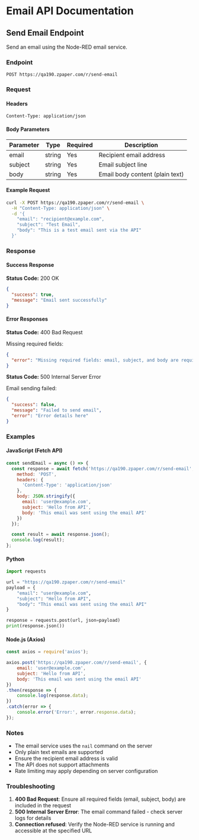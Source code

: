 # Email API Documentation

## Send Email Endpoint

Send an email using the Node-RED email service.

### Endpoint

```
POST https://qa190.zpaper.com/r/send-email
```

### Request

#### Headers

```
Content-Type: application/json
```

#### Body Parameters

| Parameter | Type   | Required | Description                    |
|-----------|--------|----------|--------------------------------|
| email     | string | Yes      | Recipient email address        |
| subject   | string | Yes      | Email subject line             |
| body      | string | Yes      | Email body content (plain text)|

#### Example Request

```bash
curl -X POST https://qa190.zpaper.com/r/send-email \
  -H "Content-Type: application/json" \
  -d '{
    "email": "recipient@example.com",
    "subject": "Test Email",
    "body": "This is a test email sent via the API"
  }'
```

### Response

#### Success Response

**Status Code:** 200 OK

```json
{
  "success": true,
  "message": "Email sent successfully"
}
```

#### Error Responses

**Status Code:** 400 Bad Request

Missing required fields:

```json
{
  "error": "Missing required fields: email, subject, and body are required"
}
```

**Status Code:** 500 Internal Server Error

Email sending failed:

```json
{
  "success": false,
  "message": "Failed to send email",
  "error": "Error details here"
}
```

### Examples

#### JavaScript (Fetch API)

```javascript
const sendEmail = async () => {
  const response = await fetch('https://qa190.zpaper.com/r/send-email', {
    method: 'POST',
    headers: {
      'Content-Type': 'application/json'
    },
    body: JSON.stringify({
      email: 'user@example.com',
      subject: 'Hello from API',
      body: 'This email was sent using the email API'
    })
  });

  const result = await response.json();
  console.log(result);
};
```

#### Python

```python
import requests

url = "https://qa190.zpaper.com/r/send-email"
payload = {
    "email": "user@example.com",
    "subject": "Hello from API",
    "body": "This email was sent using the email API"
}

response = requests.post(url, json=payload)
print(response.json())
```

#### Node.js (Axios)

```javascript
const axios = require('axios');

axios.post('https://qa190.zpaper.com/r/send-email', {
    email: 'user@example.com',
    subject: 'Hello from API',
    body: 'This email was sent using the email API'
})
.then(response => {
    console.log(response.data);
})
.catch(error => {
    console.error('Error:', error.response.data);
});
```

### Notes

- The email service uses the `nail` command on the server
- Only plain text emails are supported
- Ensure the recipient email address is valid
- The API does not support attachments
- Rate limiting may apply depending on server configuration

### Troubleshooting

1. **400 Bad Request**: Ensure all required fields (email, subject, body) are included in the request
2. **500 Internal Server Error**: The email command failed - check server logs for details
3. **Connection refused**: Verify the Node-RED service is running and accessible at the specified URL
